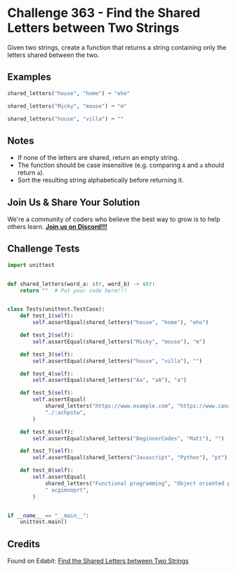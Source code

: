 # Challenge 363 - Find the Shared Letters between Two Strings

Given two strings, create a function that returns a string containing only the letters shared between the two.

## Examples
```python
shared_letters("house", "home") ➞ "eho"

shared_letters("Micky", "mouse") ➞ "m"

shared_letters("house", "villa") ➞ ""
```
## Notes

- If none of the letters are shared, return an empty string.
- The function should be case insensitive (e.g. comparing `A` and `a` should return `a`).
- Sort the resulting string alphabetically before returning it.

## Join Us & Share Your Solution

We're a community of coders who believe the best way to grow is to help others learn. **[Join us on Discord!!!](https://discord.gg/sfHykntuGy)**

## Challenge Tests
```python
import unittest


def shared_letters(word_a: str, word_b) -> str:
    return ""  # Put your code here!!!


class Tests(unittest.TestCase):
    def test_1(self):
        self.assertEqual(shared_letters("house", "home"), "eho")

    def test_2(self):
        self.assertEqual(shared_letters("Micky", "mouse"), "m")

    def test_3(self):
        self.assertEqual(shared_letters("house", "villa"), "")

    def test_4(self):
        self.assertEqual(shared_letters("Aa", "aA"), "a")

    def test_5(self):
        self.assertEqual(
            shared_letters("https://www.example.com", "https://www.canada.ca"),
            "./:achpstw",
        )

    def test_6(self):
        self.assertEqual(shared_letters("BeginnerCodes", "Matt"), "")

    def test_7(self):
        self.assertEqual(shared_letters("Javascript", "Python"), "pt")

    def test_8(self):
        self.assertEqual(
            shared_letters("Functional programming", "Object oriented programming"),
            " acgimnoprt",
        )


if __name__ == "__main__":
    unittest.main()
```
## Credits

Found on Edabit: [Find the Shared Letters between Two Strings](https://edabit.com/challenge/XgJ3L3GF7o2dEaPAW)
